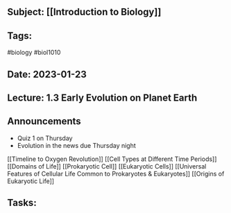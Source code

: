 ## Subject: [[Introduction to Biology]]
## Tags:
#biology #biol1010 
## Date: 2023-01-23
## Lecture: 1.3 Early Evolution on Planet Earth

## Announcements
- Quiz 1 on Thursday
- Evolution in the news due Thursday night

[[Timeline to Oxygen Revolution]]
[[Cell Types at Different Time Periods]]
[[Domains of Life]]
[[Prokaryotic Cell]]
[[Eukaryotic Cells]]
[[Universal Features of Cellular Life Common to Prokaryotes & Eukaryotes]]
[[Origins of Eukaryotic Life]]

## Tasks: